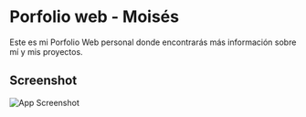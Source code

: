 # Porfolio web - Moisés

Este es mi Porfolio Web personal donde encontrarás más información sobre mí y mis proyectos. 

## Screenshot

![App Screenshot](https://sitesafemoi.github.io/porfolio-moi/img/me-web.png)
